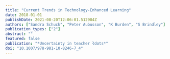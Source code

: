 ```yaml
---
title: "Current Trends in Technology-Enhanced Learning"
date: 2018-01-01
publishDate: 2021-08-20T12:06:01.512984Z
authors: ["Sandra Schuck", "Peter Aubusson", "K Burden", "S Brindley"]
publication_types: ["2"]
abstract: ""
featured: false
publication: "*Uncertainty in teacher łdots*"
doi: "10.1007/978-981-10-8246-7_4"
---
```



